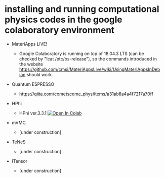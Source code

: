 # installing and running computational physics codes in the google colaboratory environment

* MateriApps LIVE!
  * Google Colaboratory is running on top of 18.04.3 LTS (can be checked by "!cat /etc/os-release"), so the commands introduced in the website https://github.com/cmsi/MateriAppsLive/wiki/UsingMateriAppsInDebian should work.

* Quantum ESPRESSO
  * https://qiita.com/cometscome_phys/items/a31ab8a4a4f7217a70ff

* HPhi
  * HPhi ver.3.3.1 [![Open In Colab](https://colab.research.google.com/assets/colab-badge.svg)](https://colab.research.google.com/github/ryuikaneko/google_colab_comp_phys/blob/master/hphi.ipynb)

* mVMC
  * [under construction]

* TeNeS
  * [under construction]

* ITensor
  * [under construction]
